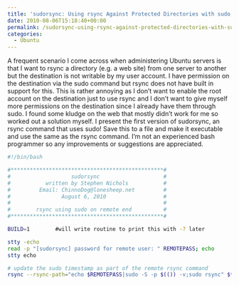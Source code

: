 ```yaml
---
title: 'sudorsync: Using rsync Against Protected Directories with sudo'
date: 2010-08-06T15:18:40+00:00
permalink: /sudorsync-using-rsync-against-protected-directories-with-sudo/
categories:
  - Ubuntu
---
```

A frequent scenario I come across when administering Ubuntu servers is that I want to rsync a directory (e.g. a web site) from one server to another but the destination is not writable by my user account. I have permission on the destination via the sudo command but rsync does not have built in support for this. This is rather annoying as I don’t want to enable the root account on the destination just to use rsync and I don’t want to give myself more permissions on the destination since I already have them through sudo. I found some kludge on the web that mostly didn’t work for me so worked out a solution myself. I present the first version of sudorsync, an rsync command that uses sudo! Save this to a file and make it executable and use the same as the rsync command. I’m not an experienced bash programmer so any improvements or suggestions are appreciated.

```bash
#!/bin/bash

#************************************************#
#                   sudorsync                    #
#           written by Stephen Nichols           #
#         Email: ChinnoDog@lonesheep.net         #
#                August 6, 2010                  #
#                                                #
#        rsync using sudo on remote end          #
#************************************************#

BUILD=1        #will write routine to print this with -? later

stty -echo
read -p "[sudorsync] password for remote user: " REMOTEPASS; echo
stty echo

# update the sudo timestamp as part of the remote rsync command
rsync --rsync-path="echo $REMOTEPASS|sudo -S -p $(()) -v;sudo rsync" $*
```
